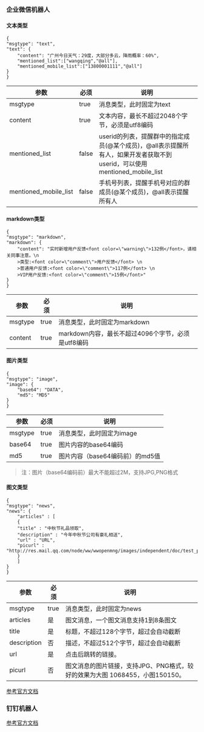 ### 企业微信机器人

#### 文本类型

```
{
"msgtype": "text",
"text": {
    "content": "广州今日天气：29度，大部分多云，降雨概率：60%",
    "mentioned_list":["wangqing","@all"],
    "mentioned_mobile_list":["13800001111","@all"]
}
}
```

| 参数 | 必须 | 说明 |
| --- | --- | --- |
| msgtype | true | 消息类型，此时固定为text |
| content | true | 文本内容，最长不超过2048个字节，必须是utf8编码 |
| mentioned_list | false | userid的列表，提醒群中的指定成员(@某个成员)，@all表示提醒所有人，如果开发者获取不到userid，可以使用mentioned_mobile_list |
| mentioned_mobile_list | false | 手机号列表，提醒手机号对应的群成员(@某个成员)，@all表示提醒所有人 |

#### markdown类型

```
{
"msgtype": "markdown",
"markdown": {
    "content": "实时新增用户反馈<font color=\"warning\">132例</font>，请相关同事注意。\n
    >类型:<font color=\"comment\">用户反馈</font> \n
    >普通用户反馈:<font color=\"comment\">117例</font> \n
    >VIP用户反馈:<font color=\"comment\">15例</font>"
}
}
```

| 参数 | 必须 | 说明 |
| --- | --- | --- |
| msgtype | true | 消息类型，此时固定为markdown |
| content | true | markdown内容，最长不超过4096个字节，必须是utf8编码 |

#### 图片类型

```
{
"msgtype": "image",
"image": {
    "base64": "DATA",
    "md5": "MD5"
}
}
```

| 参数 | 必须 | 说明 |
| --- | --- | --- |
| msgtype | true | 消息类型，此时固定为image |
| base64 | true | 图片内容的base64编码 |
| md5 | true | 图片内容（base64编码前）的md5值 |

> 注：图片（base64编码前）最大不能超过2M，支持JPG,PNG格式

#### 图文类型

```
{
"msgtype": "news",
"news": {
    "articles" : [
    {
    "title" : "中秋节礼品领取",
    "description" : "今年中秋节公司有豪礼相送",
    "url" : "URL",
    "picurl" : "http://res.mail.qq.com/node/ww/wwopenmng/images/independent/doc/test_pic_msg1.png"
    }
    ]
}
}
```

| 参数 | 必须 | 说明 |
| --- | --- | --- |
| msgtype | true | 消息类型，此时固定为news |
| articles | 是 | 图文消息，一个图文消息支持1到8条图文 |
| title | 是 | 标题，不超过128个字节，超过会自动截断 |
| description | 否 | 描述，不超过512个字节，超过会自动截断 |
| url | 是 | 点击后跳转的链接。 |
| picurl | 否 | 图文消息的图片链接，支持JPG、PNG格式，较好的效果为大图 1068455，小图150150。 |

[参考官方文档](https://work.weixin.qq.com/help?person_id=1&doc_id=13376&from=search&helpType=)

### 钉钉机器人

[参考官方文档](https://open.dingtalk.com/document/group/custom-robot-access)
